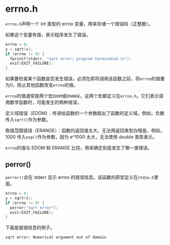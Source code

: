 # errno.h

`errno.h`声明一个 int 类型的 errno 变量，用来存储一个错误码（正整数）。

如果这个变量有值，表示程序发生了错误。

```c
errno = 0;
y = sqrt(x);
if (errno != 0) {
  fprintf(stderr, "sqrt error; program terminated.\n");
  exit(EXIT_FAILURE);
}
```

如果要检查某个函数是否发生错误，必须在即将调用该函数之前，将`errno`的值置为0，防止其他函数改变`errno`的值。

`errno`的值通常是两个宏`EDOM`或`ERANGE`。这两个宏都定义在`errno.h`。它们表示调用数学函数时，可能发生的两种错误。

定义域错误（EDOM）：传递给函数的一个参数超出了函数的定义域。例如，负数传入`sqrt()`作为参数。

取值范围错误（ERANGE）：函数的返回值太大，无法用返回类型白哦是。例如，1000 传入`exp()`作为参数，因为 e^1000 太大，无法使用 double 类型表示。

`errno`的值与 EDOM 和 ERANGE 比较，用来确定到底发生了哪一类错误。

## perror()

`perror()`会在 stderr 显示 errno 的错误信息。该函数的原型定义在`stdio.h`里面。

```c
errno = 0;
y = sqrt(x);
if (errno != 0) {
  perror("sqrt error");
  exit(EXIT_FAILURE);
}
```

下面是报错信息的例子。

```bash
sqrt error: Numerical argument out of domain
```

